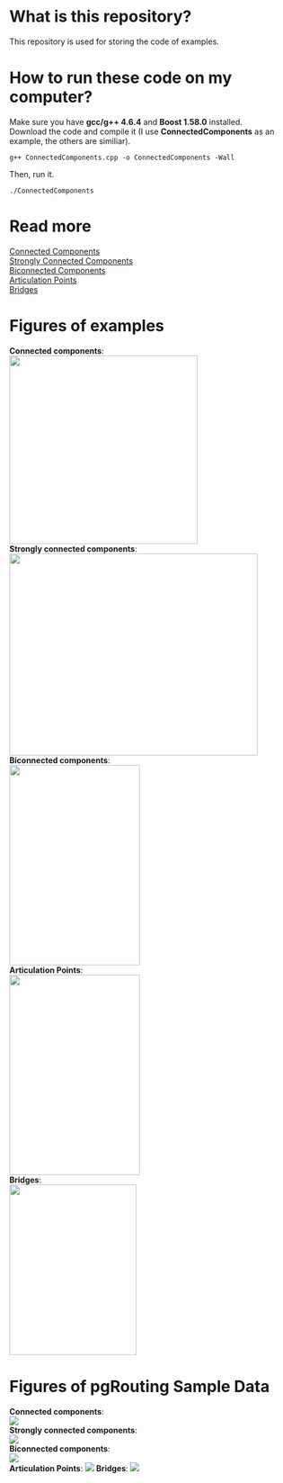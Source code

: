 # What is this repository?

This repository is used for storing the code of examples.

# How to run these code on my computer?

Make sure you have **gcc/g++ 4.6.4** and **Boost 1.58.0** installed.  
Download the code and compile it (I use **ConnectedComponents** as an example, the others are similiar).  
```
g++ ConnectedComponents.cpp -o ConnectedComponents -Wall
```
Then, run it.  
```
./ConnectedComponents
```

# Read more

[Connected Components](http://www.boost.org/doc/libs/1_46_0/libs/graph/doc/connected_components.html)  
[Strongly Connected Components](http://www.boost.org/doc/libs/1_46_0/libs/graph/doc/strong_components.html)  
[Biconnected Components](http://www.boost.org/doc/libs/1_46_0/libs/graph/doc/biconnected_components.html)  
[Articulation Points](http://www.boost.org/doc/libs/1_46_0/libs/graph/doc/biconnected_components.html#sec:articulation_points)  
[Bridges](https://en.wikipedia.org/wiki/Bridge_(graph_theory))  

# Figures of examples
**Connected components**:  
<img src="/images/examples/cc.png" width="335" height="335" />  
**Strongly connected components**:  
<img src="/images/examples/scc.png" width="442" height="359" />  
**Biconnected components**:  
<img src="/images/examples/bcc.png" width="232" height="356" />  
**Articulation Points**:  
<img src="/images/examples/ap.png" width="232" height="356" />  
**Bridges**:  
<img src="/images/examples/bri.png" width="226" height="303" />  

# Figures of pgRouting Sample Data
**Connected components**:  
![](images/pgrSample/cc.png)  
**Strongly connected components**:  
![](images/pgrSample/scc.png)  
**Biconnected components**:  
![](images/pgrSample/bcc.png)  
**Articulation Points**:
![](images/pgrSample/ap.png)
**Bridges**:
![](images/pgrSample/bri.png)

